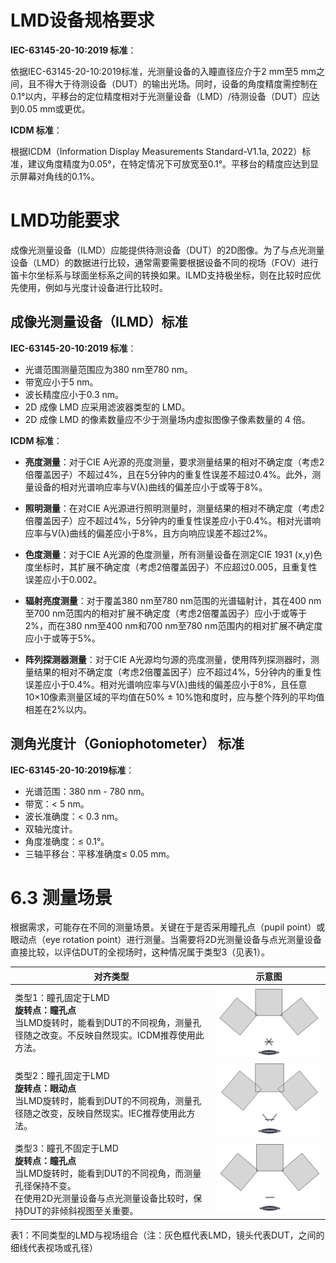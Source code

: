 # LMD设备规格要求

**IEC-63145-20-10:2019 标准**：

依据IEC-63145-20-10:2019标准，光测量设备的入瞳直径应介于2 mm至5 mm之间，且不得大于待测设备（DUT）的输出光场。同时，设备的角度精度需控制在0.1°以内，平移台的定位精度相对于光测量设备（LMD）/待测设备（DUT）应达到0.05 mm或更优。

**ICDM 标准**：

根据ICDM（Information Display Measurements Standard-V1.1a, 2022）标准，建议角度精度为0.05°，在特定情况下可放宽至0.1°。平移台的精度应达到显示屏幕对角线的0.1%。



# LMD功能要求

成像光测量设备（ILMD）应能提供待测设备（DUT）的2D图像。为了与点光测量设备（LMD）的数据进行比较，通常需要需要根据设备不同的视场（FOV）进行笛卡尔坐标系与球面坐标系之间的转换如果。ILMD支持极坐标，则在比较时应优先使用，例如与光度计设备进行比较时。



## 成像光测量设备（ILMD）标准

**IEC-63145-20-10:2019 标准**：

- 光谱范围测量范围应为380 nm至780 nm。
- 带宽应小于5 nm。
- 波长精度应小于0.3 nm。
- 2D 成像 LMD 应采用滤波器类型的 LMD。
- 2D 成像 LMD 的像素数量应不少于测量场内虚拟图像子像素数量的 4 倍。

**ICDM 标准**：

- **亮度测量**：对于CIE A光源的亮度测量，要求测量结果的相对不确定度（考虑2倍覆盖因子）不超过4%，且在5分钟内的重复性误差不超过0.4%。此外，测量设备的相对光谱响应率与V(λ)曲线的偏差应小于或等于8%。

- **照明测量**：在对CIE A光源进行照明测量时，测量结果的相对不确定度（考虑2倍覆盖因子）应不超过4%，5分钟内的重复性误差应小于0.4%。相对光谱响应率与V(λ)曲线的偏差应小于8%，且方向响应误差不超过2%。
- **色度测量**：对于CIE A光源的色度测量，所有测量设备在测定CIE 1931 (x,y)色度坐标时，其扩展不确定度（考虑2倍覆盖因子）不应超过0.005，且重复性误差应小于0.002。
- **辐射亮度测量**：对于覆盖380 nm至780 nm范围的光谱辐射计，其在400 nm至700 nm范围内的相对扩展不确定度（考虑2倍覆盖因子）应小于或等于2%，而在380 nm至400 nm和700 nm至780 nm范围内的相对扩展不确定度应小于或等于5%。
- **阵列探测器测量**：对于CIE A光源均匀源的亮度测量，使用阵列探测器时，测量结果的相对不确定度（考虑2倍覆盖因子）应不超过4%，5分钟内的重复性误差应小于0.4%。相对光谱响应率与V(λ)曲线的偏差应小于8%，且任意10×10像素测量区域的平均值在50% ± 10%饱和度时，应与整个阵列的平均值相差在2%以内。



## 测角光度计（Goniophotometer） 标准

**IEC-63145-20-10:2019标准**：

- 光谱范围：380 nm - 780 nm。
- 带宽：< 5 nm。
- 波长准确度：< 0.3 nm。
- 双轴光度计。
- 角度准确度：≤ 0.1°。
- 三轴平移台：平移准确度≤ 0.05 mm。



# 6.3 测量场景

根据需求，可能存在不同的测量场景。关键在于是否采用瞳孔点（pupil point）或眼动点（eye rotation point）进行测量。当需要将2D光测量设备与点光测量设备直接比较，以评估DUT的全视场时，这种情况属于类型3（见表1）。

| 对齐类型                                                     | 示意图                                                       |
| ------------------------------------------------------------ | ------------------------------------------------------------ |
| 类型1：瞳孔固定于LMD<br />**旋转点：瞳孔点**<br />当LMD旋转时，能看到DUT的不同视角，测量孔径随之改变。不反映自然现实。ICDM推荐使用此方法。 | ![image-20240711154156551](assets/image-20240711154156551.png) |
| 类型2：瞳孔固定于LMD<br />**旋转点：眼动点**<br />当LMD旋转时，能看到DUT的不同视角，测量孔径随之改变，反映自然现实。IEC推荐使用此方法。 | ![image-20240711154202271](assets/image-20240711154202271.png) |
| 类型3：瞳孔不固定于LMD<br />**旋转点：瞳孔点**<br />当LMD旋转时，能看到DUT的不同视角，而测量孔径保持不变。<br />在使用2D光测量设备与点光测量设备比较时，保持DUT的非倾斜视图至关重要。 | ![image-20240711154206292](assets/image-20240711154206292.png) |

表1：不同类型的LMD与视场组合（注：灰色框代表LMD，镜头代表DUT，之间的细线代表视场或孔径）

